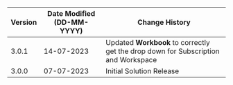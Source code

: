 | **Version** | **Date Modified (DD-MM-YYYY)** | **Change History**                          |
|-------------|--------------------------------|---------------------------------------------|
| 3.0.1       | 14-07-2023                     | Updated **Workbook** to correctly get the drop down for Subscription and Workspace |
| 3.0.0       | 07-07-2023                     | Initial Solution Release|
